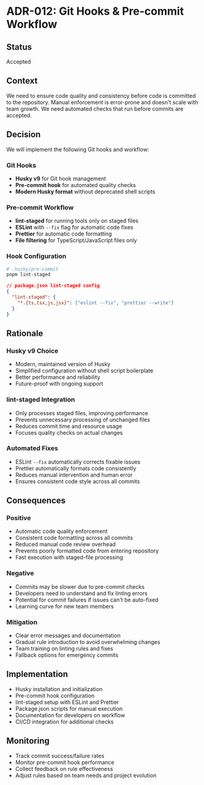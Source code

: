 # ADR-012: Git Hooks & Pre-commit Workflow

## Status

Accepted

## Context

We need to ensure code quality and consistency before code is committed to the repository. Manual enforcement is error-prone and doesn't scale with team growth. We need automated checks that run before commits are accepted.

## Decision

We will implement the following Git hooks and workflow:

### Git Hooks

- **Husky v9** for Git hook management
- **Pre-commit hook** for automated quality checks
- **Modern Husky format** without deprecated shell scripts

### Pre-commit Workflow

- **lint-staged** for running tools only on staged files
- **ESLint** with `--fix` flag for automatic code fixes
- **Prettier** for automatic code formatting
- **File filtering** for TypeScript/JavaScript files only

### Hook Configuration

```bash
# .husky/pre-commit
pnpm lint-staged
```

```json
// package.json lint-staged config
{
  "lint-staged": {
    "*.{ts,tsx,js,jsx}": ["eslint --fix", "prettier --write"]
  }
}
```

## Rationale

### Husky v9 Choice

- Modern, maintained version of Husky
- Simplified configuration without shell script boilerplate
- Better performance and reliability
- Future-proof with ongoing support

### lint-staged Integration

- Only processes staged files, improving performance
- Prevents unnecessary processing of unchanged files
- Reduces commit time and resource usage
- Focuses quality checks on actual changes

### Automated Fixes

- ESLint `--fix` automatically corrects fixable issues
- Prettier automatically formats code consistently
- Reduces manual intervention and human error
- Ensures consistent code style across all commits

## Consequences

### Positive

- Automatic code quality enforcement
- Consistent code formatting across all commits
- Reduced manual code review overhead
- Prevents poorly formatted code from entering repository
- Fast execution with staged-file processing

### Negative

- Commits may be slower due to pre-commit checks
- Developers need to understand and fix linting errors
- Potential for commit failures if issues can't be auto-fixed
- Learning curve for new team members

### Mitigation

- Clear error messages and documentation
- Gradual rule introduction to avoid overwhelming changes
- Team training on linting rules and fixes
- Fallback options for emergency commits

## Implementation

- Husky installation and initialization
- Pre-commit hook configuration
- lint-staged setup with ESLint and Prettier
- Package.json scripts for manual execution
- Documentation for developers on workflow
- CI/CD integration for additional checks

## Monitoring

- Track commit success/failure rates
- Monitor pre-commit hook performance
- Collect feedback on rule effectiveness
- Adjust rules based on team needs and project evolution

